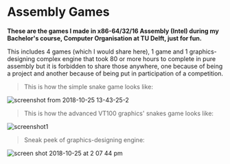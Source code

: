 # Assembly Games

**These are the games I made in x86-64/32/16 Assembly (Intel) during my Bachelor's course, Computer Organisation at TU Delft, just for fun.**

This includes 4 games (which I would share here), 1 game and 1 graphics-designing complex engine that took 80 or more hours to complete in pure assembly but it is forbidden to share those anywhere, one because of being a project and another because of being
put in participation of a competition.

>This is how the simple snake game looks like:

![screenshot from 2018-10-25 13-43-25-2](https://user-images.githubusercontent.com/41565823/47498934-fa242b80-d85e-11e8-9064-1c1d3e55c5f6.png)

>This is how the advanced VT100 graphics' snakes game looks like:

![screenshot1](https://user-images.githubusercontent.com/41565823/46129946-60099d00-c238-11e8-9bd5-74293b3c915c.jpg)

>Sneak peek of graphics-designing engine:

![screen shot 2018-10-25 at 2 07 44 pm](https://user-images.githubusercontent.com/41565823/47499134-7f0f4500-d85f-11e8-835b-fe5d9b2afb05.png)



